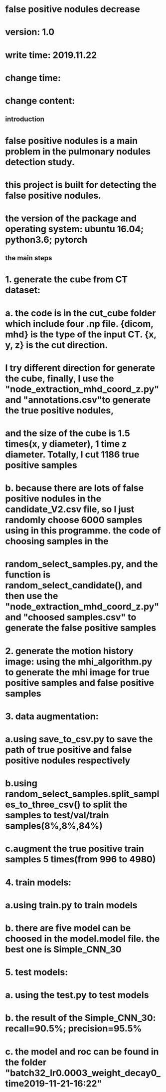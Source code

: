 false positive nodules decrease
================================
# version: 1.0
# write time: 2019.11.22
# change time:
# change content:

introduction
------------
# false positive nodules is a main problem in the pulmonary nodules detection study.   
# this project is built for detecting the false positive nodules.
# the version of the package and operating system: ubuntu 16.04; python3.6; pytorch

the main steps
---------------
# 1. generate the cube from CT dataset: 
#    a. the code is  in the cut_cube folder which include four .np file. {dicom, mhd} is the type of the input CT. {x, y, z} is the cut direction.
#       I try different direction for generate the cube, finally, I use the "node_extraction_mhd_coord_z.py"  and "annotations.csv"to generate the true positive nodules,
#       and the size of the cube is 1.5 times(x, y diameter), 1 time z diameter. Totally, I cut 1186 true positive samples
#    b. because there are lots of false positive nodules in the candidate_V2.csv file, so I just randomly choose 6000 samples using in this programme. the code of choosing samples in the 
#       random_select_samples.py, and the function is random_select_candidate(), and then use the "node_extraction_mhd_coord_z.py" and "choosed samples.csv" to generate the false positive samples

# 2. generate the motion history image: using the mhi_algorithm.py to generate the mhi image for true positive samples and false positive samples

# 3. data augmentation:
#    a.using save_to_csv.py to save the path of true positive and false positive nodules respectively
#    b.using random_select_samples.split_samples_to_three_csv() to split the samples to test/val/train samples(8%,8%,84%)
#    c.augment the true positive train samples 5 times(from 996 to 4980)

# 4. train models:
#    a.using train.py to train models
#    b. there are five model can be choosed in the model.model file. the best one is Simple_CNN_30

# 5. test models:
#    a. using the test.py to test models
#    b. the result of the Simple_CNN_30: recall=90.5%; precision=95.5%
#    c. the model and roc can be found in the folder "batch32_lr0.0003_weight_decay0_time2019-11-21-16:22"


